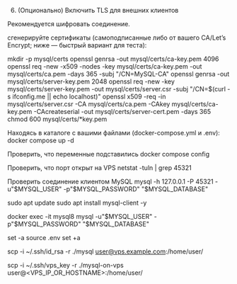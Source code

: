6) (Опционально) Включить TLS для внешних клиентов

Рекомендуется шифровать соединение.

сгенерируйте сертификаты (самоподписанные либо от вашего CA/Let’s Encrypt; ниже — быстрый вариант для теста):

mkdir -p mysql/certs
openssl genrsa -out mysql/certs/ca-key.pem 4096
openssl req -new -x509 -nodes -key mysql/certs/ca-key.pem -out mysql/certs/ca.pem -days 365 -subj "/CN=MySQL-CA"
openssl genrsa -out mysql/certs/server-key.pem 2048
openssl req -new -key mysql/certs/server-key.pem -out mysql/certs/server.csr -subj "/CN=$(curl -s ifconfig.me || echo localhost)"
openssl x509 -req -in mysql/certs/server.csr -CA mysql/certs/ca.pem -CAkey mysql/certs/ca-key.pem -CAcreateserial -out mysql/certs/server-cert.pem -days 365
chmod 600 mysql/certs/*key.pem



Находясь в каталоге с вашими файлами (docker-compose.yml и .env):
docker compose up -d

Проверить, что переменные подставились
docker compose config

Проверить, что порт открыт на VPS
netstat -tuln | grep 45321

Проверить соединение клиентом MySQL
mysql -h 127.0.0.1 -P 45321 -u"$MYSQL_USER" -p"$MYSQL_PASSWORD" "$MYSQL_DATABASE"

sudo apt update
sudo apt install mysql-client -y

docker exec -it mysql8 mysql -u"$MYSQL_USER" -p"$MYSQL_PASSWORD" "$MYSQL_DATABASE"


set -a
source .env
set +a


scp -i ~/.ssh/id_rsa -r ./mysql user@vps.example.com:/home/user/

scp -i ~/.ssh/vps_key -r ./mysql-on-vps user@<VPS_IP_OR_HOSTNAME>:/home/user/
